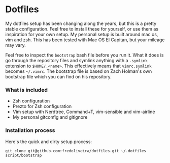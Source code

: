 # Dotfiles

My dotfiles setup has been changing along the years, but this is a pretty stable configuration. Feel free to install these for yourself, or use them as inspiration for your own setup. My personal setup is built around mac os, vim and zsh. This has been tested with Mac OS El Capitan, but your mileage may vary.

Feel free to inspect the `bootstrap` bash file before you run it. What it does is go through the repository files and symlink anything with a `.symlink` extension to `$HOME/.<name>`. This effectively means that `vimrc.symlink` becomes `~/.vimrc`. The bootstrap file is based on Zach Holman's own bootstrap file which you can find on his repository.


### What is included

* Zsh configuration
* Prezto for Zsh configuration
* Vim setup with Nerdtree, Command+T, vim-sensible and vim-airline
* My personal gitconfig and gitignore


### Installation process

Here's the quick and dirty setup process:

```
git clone git@github.com:fredoliveira/dotfiles.git ~/.dotfiles
script/bootstrap
```

